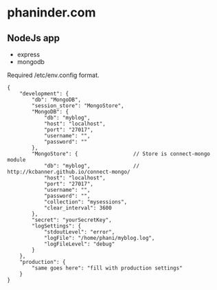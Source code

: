 phaninder.com
=============

NodeJs app
-------
 * express
 * mongodb


Required /etc/env.config format.

    {
    	"development": {
    		"db": "MongoDB",
    		"session_store": "MongoStore",
    		"MongoDB": {
    			"db": "myblog",
    			"host": "localhost",
    			"port": "27017",
    			"username": "",
    			"password": ""
    		},
    		"MongoStore": {                  // Store is connect-mongo module
    			"db": "myblog",              // http://kcbanner.github.io/connect-mongo/
    			"host": "localhost",
    			"port": "27017",
    			"username": "",
    			"password": "",
    			"collection": "mysessions",
                "clear_interval": 3600
    		},
    		"secret": "yourSecretKey",
    		"logSettings": {
    			"stdoutLevel": "error",
    			"logFile": "/home/phani/myblog.log",
    			"logFileLevel": "debug"
    		}
    	},
    	"production": {
            "same goes here": "fill with production settings"
    	}
    }
